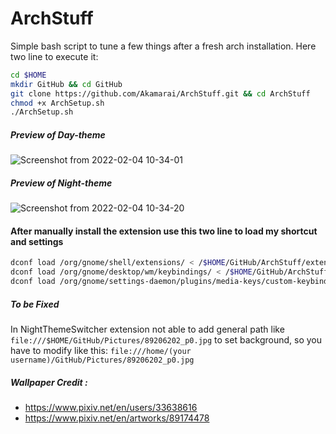 # ArchStuff
Simple bash script to tune a few things after a fresh arch installation.
Here two line to execute it:
```bash
cd $HOME 
mkdir GitHub && cd GitHub
git clone https://github.com/Akamarai/ArchStuff.git && cd ArchStuff
chmod +x ArchSetup.sh
./ArchSetup.sh
```


##### Preview of Day-theme
![Screenshot from 2022-02-04 10-34-01](https://user-images.githubusercontent.com/87226280/152510107-69fa05da-cef3-41b8-ae6f-b3a14cb508d0.png)

##### Preview of Night-theme
![Screenshot from 2022-02-04 10-34-20](https://user-images.githubusercontent.com/87226280/152510144-5e2040b0-1b62-433f-8f46-5ec6d596a205.png)

#### After manually install the extension use this two line to load my shortcut and settings
```bash
dconf load /org/gnome/shell/extensions/ < /$HOME/GitHub/ArchStuff/extension-settings.dconf
dconf load /org/gnome/desktop/wm/keybindings/ < /$HOME/GitHub/ArchStuff/keybindings.dconf
dconf load /org/gnome/settings-daemon/plugins/media-keys/custom-keybindings/ < /$HOME/GitHub/ArchStuff/custom-keybindings.dconf
```

##### To be Fixed
In NightThemeSwitcher extension not able to add general path like  `file:///$HOME/GitHub/Pictures/89206202_p0.jpg` to set background, so you have to modify like this: `file:///home/(your username)/GitHub/Pictures/89206202_p0.jpg`

##### Wallpaper Credit :

- https://www.pixiv.net/en/users/33638616
- https://www.pixiv.net/en/artworks/89174478
